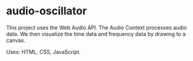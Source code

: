 # audio-oscillator

This project uses the Web Audio API. The Audio Context processes audio data. We then visualize the time data and frequency data by drawing to a canvas.

Uses: HTML, CSS, JavaScript.


